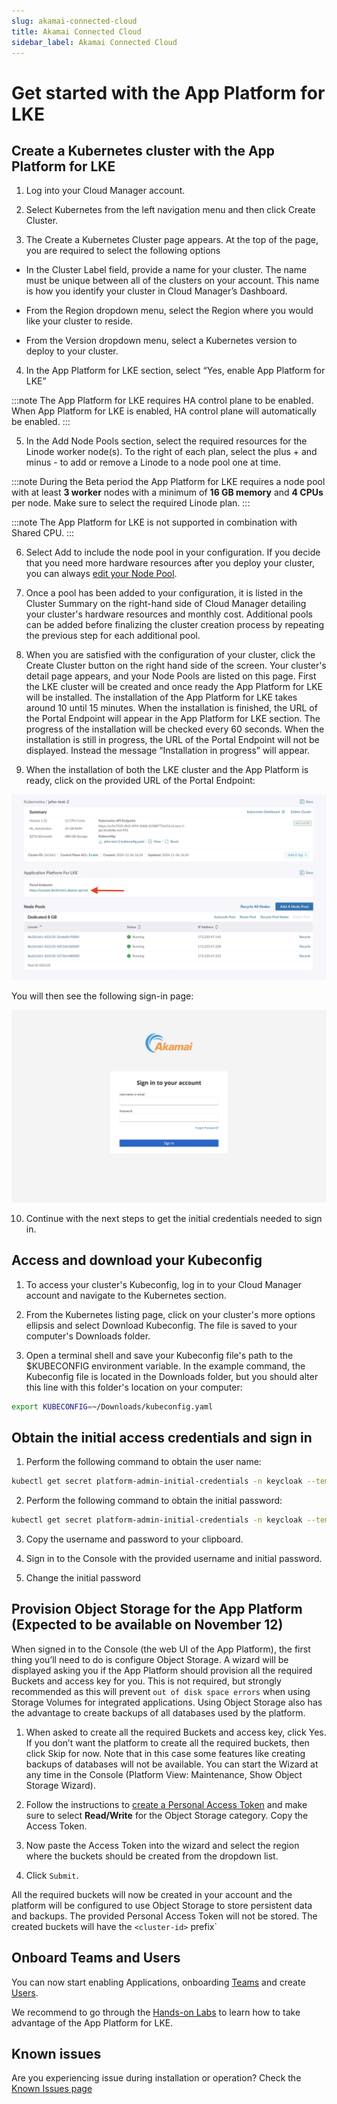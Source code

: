 ```yaml
---
slug: akamai-connected-cloud
title: Akamai Connected Cloud
sidebar_label: Akamai Connected Cloud
---
```


# Get started with the App Platform for LKE

## Create a Kubernetes cluster with the App Platform for LKE

1. Log into your Cloud Manager account.

2. Select Kubernetes from the left navigation menu and then click Create Cluster.

3. The Create a Kubernetes Cluster page appears. At the top of the page, you are required to select the following options

- In the Cluster Label field, provide a name for your cluster. The name must be unique between all of the clusters on your account. This name is how you identify your cluster in Cloud Manager’s Dashboard.

- From the Region dropdown menu, select the Region where you would like your cluster to reside.

- From the Version dropdown menu, select a Kubernetes version to deploy to your cluster.

4. In the App Platform for LKE section, select “Yes, enable App Platform for LKE”

:::note 
The App Platform for LKE requires HA control plane to be enabled. When App Platform for LKE is enabled, HA control plane will automatically be enabled.
:::

5. In the Add Node Pools section, select the required resources for the Linode worker node(s). To the right of each plan, select the plus + and minus - to add or remove a Linode to a node pool one at time.

:::note 
During the Beta period the App Platform for LKE requires a node pool with at least **3 worker** nodes with a minimum of **16 GB memory** and **4 CPUs** per node. Make sure to select the required Linode plan.
:::

:::note
The App Platform for LKE is not supported in combination with Shared CPU.
:::

6. Select Add to include the node pool in your configuration. If you decide that you need more hardware resources after you deploy your cluster, you can always [edit your Node Pool](https://techdocs.akamai.com/cloud-computing/docs/manage-nodes-and-node-pools).

7. Once a pool has been added to your configuration, it is listed in the Cluster Summary on the right-hand side of Cloud Manager detailing your cluster's hardware resources and monthly cost. Additional pools can be added before finalizing the cluster creation process by repeating the previous step for each additional pool.

8. When you are satisfied with the configuration of your cluster, click the Create Cluster button on the right hand side of the screen. Your cluster's detail page appears, and your Node Pools are listed on this page. First the LKE cluster will be created and once ready the App Platform for LKE will be installed. The installation of the App Platform for LKE takes around 10 until 15 minutes. When the installation is finished, the URL of the Portal Endpoint will appear in the App Platform for LKE section. The progress of the installation will be checked every 60 seconds. When the installation is still in progress, the URL of the Portal Endpoint will not be displayed. Instead the message “Installation in progress” will appear.

9. When the installation of both the LKE cluster and the App Platform is ready, click on the provided URL of the Portal Endpoint:

![details-page](../../img/cluster-details-page.png)

You will then see the following sign-in page:

![sign-in](../../img/sign-in-page.png)

10. Continue with the next steps to get the initial credentials needed to sign in.

## Access and download your Kubeconfig

1. To access your cluster's Kubeconfig, log in to your Cloud Manager account and navigate to the Kubernetes section.

2. From the Kubernetes listing page, click on your cluster's more options ellipsis and select Download Kubeconfig. The file is saved to your computer's Downloads folder.

3. Open a terminal shell and save your Kubeconfig file's path to the $KUBECONFIG environment variable. In the example command, the Kubeconfig file is located in the Downloads folder, but you should alter this line with this folder's location on your computer:

```bash
export KUBECONFIG=~/Downloads/kubeconfig.yaml
```

## Obtain the initial access credentials and sign in

1. Perform the following command to obtain the user name:

```bash
kubectl get secret platform-admin-initial-credentials -n keycloak --template={{.data.username}} | base64 -d
```

2. Perform the following command to obtain the initial password:

```bash
kubectl get secret platform-admin-initial-credentials -n keycloak --template={{.data.password}} | base64 -d
```

3. Copy the username and password to your clipboard.

4. Sign in to the Console with the provided username and initial password.

5. Change the initial password

## Provision Object Storage for the App Platform (Expected to be available on November 12)

When signed in to the Console (the web UI of the App Platform), the first thing you’ll need to do is configure Object Storage. A wizard will be displayed asking you if the App Platform should provision all the required Buckets and access key for you. This is not required, but strongly recommended as this will prevent `out of disk space errors` when using Storage Volumes for integrated applications. Using Object Storage also has the advantage to create backups of all databases used by the platform.

1. When asked to create all the required Buckets and access key, click Yes. If you don’t want the platform to create all the required buckets, then click Skip for now. Note that in this case some features like creating backups of databases will not be available. You can start the Wizard at any time in the Console (Platform View: Maintenance, Show Object Storage Wizard). 

2. Follow the instructions to [create a Personal Access Token](https://techdocs.akamai.com/linode-api/reference/get-started#personal-access-tokens) and make sure to select **Read/Write** for the Object Storage category. Copy the Access Token.

3. Now paste the Access Token into the wizard and select the region where the buckets should be created from the dropdown list.

4. Click `Submit`.

All the required buckets will now be created in your account and the platform will be configured to use Object Storage to store persistent data and backups. The provided Personal Access Token will not be stored. The created buckets will have the `<cluster-id>` prefix`

## Onboard Teams and Users
You can now start enabling Applications, onboarding [Teams](../../for-ops/console/teams) and create [Users](../../for-ops/console/user-management).

We recommend to go through the [Hands-on Labs](../labs/overview) to learn how to take advantage of the App Platform for LKE.

## Known issues

Are you experiencing issue during installation or operation? Check the [Known Issues page](../../for-ops/sre/known-issues.md)
